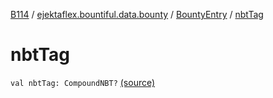 [B114](../../index.md) / [ejektaflex.bountiful.data.bounty](../index.md) / [BountyEntry](index.md) / [nbtTag](./nbt-tag.md)

# nbtTag

`val nbtTag: CompoundNBT?` [(source)](https://github.com/ejektaflex/Bountiful/tree/develop/src/main/kotlin/ejektaflex/bountiful/data/bounty/BountyEntry.kt#L38)